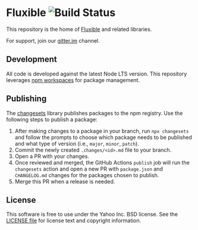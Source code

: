 # Fluxible ![Build Status](https://github.com/yahoo/fluxible/actions/workflows/node.js.yml/badge.svg)

This repository is the home of [Fluxible](http://fluxible.io/) and related libraries.

For support, join our [gitter.im](https://gitter.im/yahoo/fluxible) channel.

## Development

All code is developed against the latest Node LTS version. This repository leverages [npm workspaces][] for package management.

## Publishing

The [changesets] library publishes packages to the npm registry. Use the following steps to publish a package:

1. After making changes to a package in your branch, run `npx changesets` and follow the prompts to choose which package needs to be published and what type of version (i.e., `major`, `minor`, `patch`).
1. Commit the newly created `.changes/<id>.md` file to your branch.
1. Open a PR with your changes.
1. Once reviewed and merged, the GitHub Actions `publish` job will run the `changesets` action and open a new PR with `package.json` and `CHANGELOG.md` changes for the packages chosen to publish.
1. Merge this PR when a release is needed.

## License

This software is free to use under the Yahoo Inc. BSD license.
See the [LICENSE file] for license text and copyright information.

[changesets]: https://github.com/changesets/changesets
[LICENSE file]: https://github.com/yahoo/fluxible/blob/master/LICENSE.md
[npm workspaces]: https://docs.npmjs.com/cli/v7/using-npm/workspaces
